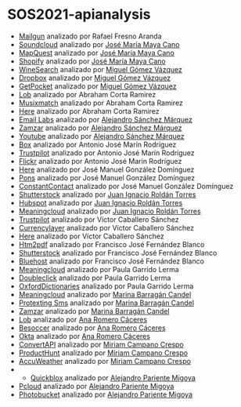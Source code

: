 # SOS2021-apianalysis
* [Mailgun](https://www.mailgun.com) analizado por Rafael Fresno Aranda
* [Soundcloud](https://developers.soundcloud.com/) analizado por [José María Maya Cano](https://github.com/josemarimaya)
* [MapQuest](https://developer.mapquest.com/) analizado por [José María Maya Cano](https://github.com/josemarimaya)
* [Shopify](https://shopify.dev/concepts/shopify-introduction) analizado por [José María Maya Cano](https://github.com/josemarimaya)
* [WineSearch](https://www.wine-searcher.com/) analizado por [Miguel Gómez Vázquez](https://github.com/migueclon98)
* [Dropbox](https://www.dropbox.com/plans?tab=personal) analizado por [Miguel Gómez Vázquez](https://github.com/migueclon98)
* [GetPocket](https://getpocket.com/premium) analizado por [Miguel Gómez Vázquez](https://github.com/migueclon98)
* [Lob](https://www.lob.com/) analizado por Abraham Corta Ramirez
* [Musixmatch](https://developer.musixmatch.com/) analizado por Abraham Corta Ramirez
* [Here](https://developer.here.com/) analizado por Abraham Corta Ramirez
* [Email Labs](https://emaillabs.io/en/pricing/) analizado por [Alejandro Sánchez Márquez](https://github.com/Alesanmar)
* [Zamzar](https://developers.zamzar.com/pricing) analizado por [Alejandro Sánchez Márquez](https://github.com/Alesanmar)
* [Youtube](https://developers.google.com/youtube/v3/determine_quota_cost) analizado por [Alejandro Sánchez Márquez](https://github.com/Alesanmar)
* [Box](https://www.box.com/es-419/pricing/business) analizado por Antonio José Marín Rodríguez
* [Trustpilot](https://business.trustpilot.com/plans) analizado por Antonio José Marín Rodríguez
* [Flickr](https://www.flickr.com/account/upgrade/pro) analizado por Antonio José Marín Rodríguez
* [Here](https://developer.here.com/pricing) analizado por José Manuel González Domínguez
* [Pons](http://en.pons.com/assets/docs/api_dict.pdf) analizado por José Manuel González Domínguez
* [ConstantContact](https://www.constantcontact.com/es/price-plans) analizado por José Manuel González Domínguez
* [Shutterstock](https://www.shutterstock.com/es/pricing) analizado por [Juan Ignacio Roldán Torres](https://github.com/juaroltor)
* [Hubspot](https://www.hubspot.es/pricing/marketing?term=annual&edition=starter) analizado por [Juan Ignacio Roldán Torres](https://github.com/juaroltor)
* [Meaningcloud](https://www.meaningcloud.com/es/productos/precios) analizado por [Juan Ignacio Roldán Torres](https://github.com/juaroltor)
* [Trustpilot](https://business.trustpilot.com) analizado por Víctor Caballero Sánchez
* [Currencylayer](https://currencylayer.com) analizado por Víctor Caballero Sánchez
* [Here](https://developer.here.com) analizado por Víctor Caballero Sánchez
* [Htm2pdf](https://www.htm2pdf.co.uk/plans-and-pricing/) analizado por Francisco José Fernández Blanco
* [Shutterstock](https://www.shutterstock.com/es/pricing) analizado por Francisco José Fernández Blanco
* [Bluehost](https://www.bluehost.com/web-hosting/signup) analizado por Francisco José Fernández Blanco
* [Meaningcloud](https://www.meaningcloud.com/) analizado por Paula Garrido Lerma
* [Doubleclick](https://ads.google.com/home/pricing/) analizado por Paula Garrido Lerma
* [OxfordDictionaries](https://developer.oxforddictionaries.com/) analizado por Paula Garrido Lerma
* [Meaningcloud](https://www.meaningcloud.com/es/productos/precios) analizado por [Marina Barragán Candel](https://github.com/MarinaBC)
* [Protexting Sms](https://www.protexting.com/messaging-pricing-spain.html) analizado por [Marina Barragán Candel](https://github.com/MarinaBC)
* [Zamzar](https://developers.zamzar.com/pricing) analizado por [Marina Barragán Candel](https://github.com/MarinaBC)
* [Lob](https://www.lob.com/) analizado por [Ana Romero Cáceres](https://github.com/anaromero99)
* [Besoccer](https://es.besoccer.com/api) analizado por [Ana Romero Cáceres](https://github.com/anaromero99)
* [Okta](https://www.okta.com/pricing/) analizado por [Ana Romero Cáceres](https://github.com/anaromero99)
* [ConvertAPI](https://www.convertapi.com/prices) analizado por [Miriam Campano Crespo](https://github.com/Mirishya)
* [ProductHunt](https://www.producthunt.com/ship) analizado por [Miriam Campano Crespo](https://github.com/Mirishya)
* [AccuWeather](https://developer.accuweather.com/packages) analizado por [Miriam Campano Crespo](https://github.com/Mirishya)
* * [Quickblox](https://quickblox.com/) analizado por [Alejandro Pariente Migoya](https://github.com/RoundPegInASquareHole)
* [Pcloud](https://www.pcloud.com/es/eu) analizado por [Alejandro Pariente Migoya](https://github.com/RoundPegInASquareHole)
* [Photobucket](https://app.photobucket.com/explore) analizado por [Alejandro Pariente Migoya](https://github.com/RoundPegInASquareHole)

